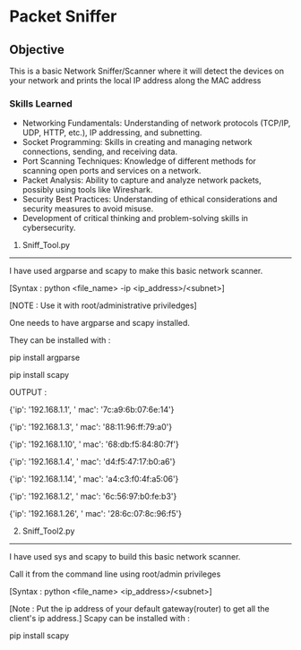 # Packet Sniffer

## Objective

This is a basic Network Sniffer/Scanner where it will detect the devices on your network and prints the local IP address along the MAC address

### Skills Learned

- Networking Fundamentals: Understanding of network protocols (TCP/IP, UDP, HTTP, etc.), IP addressing, and subnetting.
- Socket Programming: Skills in creating and managing network connections, sending, and receiving data.
- Port Scanning Techniques: Knowledge of different methods for scanning open ports and services on a network.
- Packet Analysis: Ability to capture and analyze network packets, possibly using tools like Wireshark.
- Security Best Practices: Understanding of ethical considerations and security measures to avoid misuse.
- Development of critical thinking and problem-solving skills in cybersecurity.


1. Sniff_Tool.py
_________________

I have used argparse and scapy to make this basic network scanner.

[Syntax : python &lt;file_name&gt; -ip &lt;ip_address&gt;/&lt;subnet&gt;]

[NOTE : Use it with root/administrative priviledges]

One needs to have argparse and scapy installed.

They can be installed with :

   pip install argparse

   pip install scapy
   
   
   
   OUTPUT : 
   
   {'ip': '192.168.1.1', ' mac': '7c:a9:6b:07:6e:14'}
   
   {'ip': '192.168.1.3', ' mac': '88:11:96:ff:79:a0'}
   
   {'ip': '192.168.1.10', ' mac': '68:db:f5:84:80:7f'}
   
   {'ip': '192.168.1.4', ' mac': 'd4:f5:47:17:b0:a6'}
   
   {'ip': '192.168.1.14', ' mac': 'a4:c3:f0:4f:a5:06'}
   
   {'ip': '192.168.1.2', ' mac': '6c:56:97:b0:fe:b3'}
   
   {'ip': '192.168.1.26', ' mac': '28:6c:07:8c:96:f5'}

   

2. Sniff_Tool2.py
__________________

I have used sys and scapy to build this basic network scanner.

Call it from the command line using root/admin privileges

[Syntax : python &lt;file_name&gt; &lt;ip_address&gt;/&lt;subnet&gt;]

[Note : Put the ip address of your default gateway(router) to get all the client's ip address.]
Scapy can be installed with : 
  
   pip install scapy

